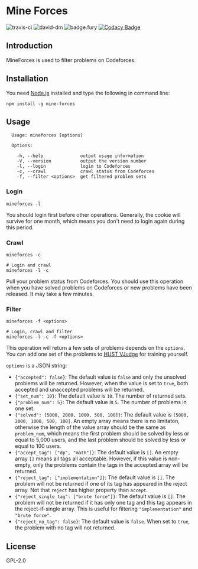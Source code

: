Mine Forces
===========

![travis-ci](https://travis-ci.org/CyberZHG/MineForces.svg)
![david-dm](https://david-dm.org/CyberZHG/MineForces.svg)
![badge.fury](https://badge.fury.io/js/mine-forces.svg)
[![Codacy Badge](https://api.codacy.com/project/badge/grade/4b7652276bb9490fab1c389947179095)](https://www.codacy.com/app/CyberZHG/MineForces)

## Introduction

MineForces is used to filter problems on Codeforces.

## Installation

You need [Node.js](https://nodejs.org/) installed and type the following in command line:

```
npm install -g mine-forces
```

## Usage

```
  Usage: mineforces [options]

  Options:

    -h, --help              output usage information
    -V, --version           output the version number
    -l, --login             login to Codeforces
    -c, --crawl             crawl status from Codeforces
    -f, --filter <options>  get filtered problem sets
```

### Login

```
mineforces -l
```

You should login first before other operations. Generally, the cookie will survive for one month, which means you don't need to login again during this period.

### Crawl

```
mineforces -c
```
```
# Login and crawl
mineforces -l -c
```

Pull your problem status from Codeforces. You should use this operation when you have solved problems on Codeforces or new problems have been released. It may take a few minutes.

### Filter

```
mineforces -f <options>
```
```
# Login, crawl and filter
mineforces -l -c -f <options>
```

This operation will return a few sets of problems depends on the `options`. You can add one set of the problems to [HUST VJudge](http://acm.hust.edu.cn/vjudge/toIndex.action) for training yourself.

`options` is a JSON string:

* `{"accepted": false}`: The default value is `false` and only the unsolved problems will be returned. However, when the value is set to `true`, both accepted and unaccepted problems will be returned.
* `{"set_num": 10}`: The default value is `10`. The number of returned sets. 
* `{"problem_num": 5}`: The default value is `5`. The number of problems in one set. 
* `{"solved": [5000, 2000, 1000, 500, 100]}`: The default value is `[5000, 2000, 1000, 500, 100]`. An empty array means there is no limitaton, otherwise the length of the value array should be the same as `problem_num`, which means the first problem should be solved by less or equal to 5,000 users, and the last problem should be solved by less or equal to 100 users.
* `{"accept_tag": ["dp", "math"]}`: The default value is `[]`. An empty array `[]` means all tags all acceptable. However, if this value is non-empty, only the problems contain the tags in the accepted array will be returned.
* `{"reject_tag": ["implementation"]}`: The default value is `[]`. The problem will not be returned if one of its tag has appeared in the reject array. Not that `reject` has higher property than `accept`.
* `{"reject_single_tag": ["brute force"]}`: The default value is `[]`. The problem will not be returned if it has only one tag and this tag appears in the reject-if-single array. This is useful for filtering `"implementation"` and `"brute force"`.
* `{"reject_no_tag": false}`: The default value is `false`. When set to `true`, the problem with no tag will not returned.

  
## License

GPL-2.0
